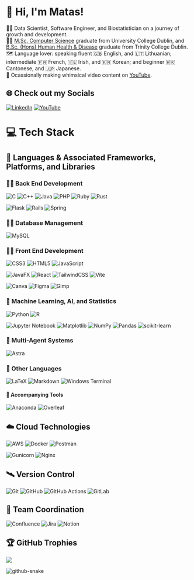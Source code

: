 # 💫 Hi, I'm Matas!
👨‍💻 Data Scientist, Software Engineer, and Biostatistician on a journey of growth and development.<br/>
👨‍🎓 [M.Sc. Computer Science](https://hub.ucd.ie/usis/!W_HU_MENU.P_PUBLISH?p_tag=COURSE&MAJR=T195&KEYWORD=msc%20computer%20science%20conversion) graduate from University College Dublin, and [B.Sc. (Hons) Human Health & Disease](https://www.tcd.ie/courses/undergraduate/courses/human-health-and-disease/) graduate from Trinity College Dublin.<br/>
🗺️ Language lover: speaking fluent󠁧 🇬🇧 English, and 🇱🇹 Lithuanian; intermediate 🇫🇷 French, 🇮🇪 Irish, and 🇰🇷 Korean; and beginner 🇭🇰 Cantonese, and 🇯🇵 Japanese.<br/>
🎥 Ocassionally making whimsical video content on [YouTube](https://www.youtube.com/@Matirgo).


## 🌐 Check out my Socials
[![LinkedIn](https://img.shields.io/badge/LinkedIn-%230077B5.svg?logo=linkedin&logoColor=white)](https://linkedin.com/in/matasmartinaitis/) [![YouTube](https://img.shields.io/badge/YouTube-%23FF0000.svg?logo=YouTube&logoColor=white)](https://youtube.com/@Matirgo) 

# 💻 Tech Stack

## 💬 Languages & Associated Frameworks, Platforms, and Libraries

### 👷‍♀️ Back End Development
<!-- Languages -->
![C](https://img.shields.io/badge/c-%2300599C.svg?style=for-the-badge&logo=c&logoColor=white) ![C++](https://img.shields.io/badge/c++-%2300599C.svg?style=for-the-badge&logo=c%2B%2B&logoColor=white) ![Java](https://img.shields.io/badge/java-%23ED8B00.svg?style=for-the-badge&logo=openjdk&logoColor=white) ![PHP](https://img.shields.io/badge/php-%23777BB4.svg?style=for-the-badge&logo=php&logoColor=white) ![Ruby](https://img.shields.io/badge/ruby-%23CC342D.svg?style=for-the-badge&logo=ruby&logoColor=white) ![Rust](https://img.shields.io/badge/rust-%23000000.svg?style=for-the-badge&logo=rust&logoColor=white)<br/>
<!-- Frameworks, Platforms, and Libraries -->
![Flask](https://img.shields.io/badge/flask-%23000.svg?style=for-the-badge&logo=flask&logoColor=white) ![Rails](https://img.shields.io/badge/rails-%23CC0000.svg?style=for-the-badge&logo=ruby-on-rails&logoColor=white) ![Spring](https://img.shields.io/badge/spring-6DB33F?style=for-the-badge&logo=spring&logoColor=white)

### 👨‍🔬 Database Management
![MySQL](https://img.shields.io/badge/mysql-4479A1.svg?style=for-the-badge&logo=mysql&logoColor=white)

### 👨‍🎨 Front End Development
<!-- Languages -->
![CSS3](https://img.shields.io/badge/css3-%231572B6.svg?style=for-the-badge&logo=css3&logoColor=white) ![HTML5](https://img.shields.io/badge/html5-%23E34F26.svg?style=for-the-badge&logo=html5&logoColor=white) ![JavaScript](https://img.shields.io/badge/javascript-%23323330.svg?style=for-the-badge&logo=javascript&logoColor=%23F7DF1E)<br/>
<!-- Frameworks, Platforms, and Libraries -->
![JavaFX](https://img.shields.io/badge/javafx-%23FF0000.svg?style=for-the-badge&logo=javafx&logoColor=white) ![React](https://img.shields.io/badge/react-%2320232a.svg?style=for-the-badge&logo=react&logoColor=%2361DAFB) ![TailwindCSS](https://img.shields.io/badge/tailwindcss-%2338B2AC.svg?style=for-the-badge&logo=tailwind-css&logoColor=white) ![Vite](https://img.shields.io/badge/vite-%23646CFF.svg?style=for-the-badge&logo=vite&logoColor=white)<br/>
<!-- Design Tools -->
![Canva](https://img.shields.io/badge/Canva-%2300C4CC.svg?style=for-the-badge&logo=Canva&logoColor=white) ![Figma](https://img.shields.io/badge/figma-%23F24E1E.svg?style=for-the-badge&logo=figma&logoColor=white) ![Gimp](https://img.shields.io/badge/Gimp-657D8B?style=for-the-badge&logo=gimp&logoColor=FFFFFF)

### 🧠 Machine Learning, AI, and Statistics
<!-- Languages -->
![Python](https://img.shields.io/badge/python-3670A0?style=for-the-badge&logo=python&logoColor=ffdd54) ![R](https://img.shields.io/badge/r-%23276DC3.svg?style=for-the-badge&logo=r&logoColor=white)<br/>
<!-- Environments, Libraries, and Packages -->
![Jupyter Notebook](https://img.shields.io/badge/jupyter-F37626?style=for-the-badge&logo=jupyter&logoColor=white) ![Matplotlib](https://img.shields.io/badge/Matplotlib-%23ffffff.svg?style=for-the-badge&logo=Matplotlib&logoColor=black) ![NumPy](https://img.shields.io/badge/numpy-%23013243.svg?style=for-the-badge&logo=numpy&logoColor=white) ![Pandas](https://img.shields.io/badge/pandas-%23150458.svg?style=for-the-badge&logo=pandas&logoColor=white) ![scikit-learn](https://img.shields.io/badge/scikit--learn-%23F7931E.svg?style=for-the-badge&logo=scikit-learn&logoColor=white)

### 🤖 Multi-Agent Systems
![Astra](https://img.shields.io/badge/astra-5C2EDE?style=for-the-badge&logo=astra&logoColor=white)

### 📄 Other Languages
![LaTeX](https://img.shields.io/badge/latex-%23008080.svg?style=for-the-badge&logo=latex&logoColor=white) ![Markdown](https://img.shields.io/badge/markdown-%23000000.svg?style=for-the-badge&logo=markdown&logoColor=white) ![Windows Terminal](https://img.shields.io/badge/Windows%20Terminal-%234D4D4D.svg?style=for-the-badge&logo=gnome-terminal&logoColor=white)

#### 🔧 Accompanying Tools
![Anaconda](https://img.shields.io/badge/Anaconda-%2344A833.svg?style=for-the-badge&logo=anaconda&logoColor=white) ![Overleaf](https://img.shields.io/badge/overleaf-47A141.svg?style=for-the-badge&logo=overleaf&logoColor=white)

## ☁️ Cloud Technologies
<!-- Cloud-based Tools -->
![AWS](https://img.shields.io/badge/AWS-%23FF9900.svg?style=for-the-badge&logo=amazonwebservices&logoColor=white) ![Docker](https://img.shields.io/badge/docker-%230db7ed.svg?style=for-the-badge&logo=docker&logoColor=white) ![Postman](https://img.shields.io/badge/Postman-FF6C37?style=for-the-badge&logo=postman&logoColor=white)<br/>
<!-- Servers -->
![Gunicorn](https://img.shields.io/badge/gunicorn-%298729.svg?style=for-the-badge&logo=gunicorn&logoColor=white) ![Nginx](https://img.shields.io/badge/nginx-%23009639.svg?style=for-the-badge&logo=nginx&logoColor=white)

## 🛰️ Version Control
![Git](https://img.shields.io/badge/git-%23F05033.svg?style=for-the-badge&logo=git&logoColor=white) ![GitHub](https://img.shields.io/badge/github-%23121011.svg?style=for-the-badge&logo=github&logoColor=white) ![GitHub Actions](https://img.shields.io/badge/github%20actions-%232671E5.svg?style=for-the-badge&logo=githubactions&logoColor=white) ![GitLab](https://img.shields.io/badge/gitlab-FC6D26.svg?style=for-the-badge&logo=gitlab&logoColor=white)

## 🙌 Team Coordination
![Confluence](https://img.shields.io/badge/confluence-%23172BF4.svg?style=for-the-badge&logo=confluence&logoColor=white) ![Jira](https://img.shields.io/badge/jira-%230A0FFF.svg?style=for-the-badge&logo=jira&logoColor=white) ![Notion](https://img.shields.io/badge/Notion-%23000000.svg?style=for-the-badge&logo=notion&logoColor=white)

<!-- GitHub stats and trophies
# 📊 GitHub Stats
![](https://github-readme-stats.vercel.app/api?username=Matirgo&theme=tokyonight&hide_border=false&include_all_commits=false&count_private=false)<br/>
![](https://github-readme-streak-stats.herokuapp.com/?user=Matirgo&theme=tokyonight&hide_border=false)<br/>
![](https://github-readme-stats.vercel.app/api/top-langs/?username=Matirgo&theme=tokyonight&hide_border=false&include_all_commits=false&count_private=false&layout=compact)
-->
## 🏆 GitHub Trophies
![](https://github-profile-trophy.vercel.app/?username=Matirgo&theme=radical&no-frame=false&no-bg=false&margin-w=4)

<!-- Template above based on Github Profile Readme (GPRM) ( https://gprm.itsvg.in ) -->

<!-- Snake eating Github commits, taken from tobiasmeyhoefer (https://github.com/tobiasmeyhoefer/tobiasmeyhoefer/blob/main/README.md?plain=1)-->

<picture>
  <source media="(prefers-color-scheme: dark)" srcset="https://raw.githubusercontent.com/tobiasmeyhoefer/tobiasmeyhoefer/output/github-snake-dark.svg" />
  <source media="(prefers-color-scheme: light)" srcset="https://raw.githubusercontent.com/tobiasmeyhoefer/tobiasmeyhoefer/output/github-snake.svg" />
  <img alt="github-snake" src="https://raw.githubusercontent.com/tobiasmeyhoefer/tobiasmeyhoefer/output/github-snake.svg" />
</picture>